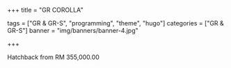 +++
title = "GR COROLLA"

tags = ["GR & GR-S", "programming", "theme", "hugo"]
categories = ["GR & GR-S"]
banner = "img/banners/banner-4.jpg"

+++

Hatchback from RM 355,000.00
